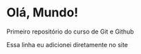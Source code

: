 # Olá, Mundo!
 Primeiro repositório do curso de Git e Github

Essa linha eu adicionei diretamente no site
